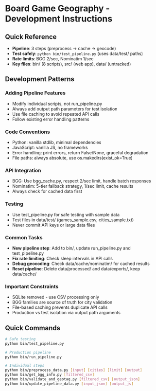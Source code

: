 # Board Game Geography - Development Instructions

## Quick Reference
- **Pipeline**: 3 steps (preprocess → cache → geocode)
- **Test safely**: `python bin/test_pipeline.py` (uses data/test/ paths)
- **Rate limits**: BGG 2/sec, Nominatim 1/sec
- **Key files**: bin/ (8 scripts), src/ (web app), data/ (untracked)

## Development Patterns

### Adding Pipeline Features
- Modify individual scripts, not run_pipeline.py
- Always add output path parameters for test isolation
- Use file caching to avoid repeated API calls
- Follow existing error handling patterns

### Code Conventions
- Python: vanilla stdlib, minimal dependencies
- JavaScript: vanilla JS, no frameworks  
- Error handling: print errors, return False/None, graceful degradation
- File paths: always absolute, use os.makedirs(exist_ok=True)

### API Integration
- BGG: Use bgg_cache.py, respect 2/sec limit, handle batch responses
- Nominatim: 5-tier fallback strategy, 1/sec limit, cache results
- Always check for cached data first

### Testing
- Use test_pipeline.py for safe testing with sample data
- Test files in data/test/ (games_sample.csv, cities_sample.txt)
- Never commit API keys or large data files

### Common Tasks
- **New pipeline step**: Add to bin/, update run_pipeline.py and test_pipeline.py
- **Fix rate limiting**: Check sleep intervals in API calls
- **Debug geocoding**: Check data/cache/nominatim/ for cached results
- **Reset pipeline**: Delete data/processed/ and data/exports/, keep data/cache/

### Important Constraints
- SQLite removed - use CSV processing only
- BGG families are source of truth for city validation
- File-based caching prevents duplicate API calls
- Production vs test isolation via output path arguments

## Quick Commands
```bash
# Safe testing
python bin/test_pipeline.py

# Production pipeline
python bin/run_pipeline.py

# Individual steps
python bin/preprocess_data.py [input] [cities] [limit] [output]
python bin/get_bgg_info.py [filtered_csv]
python bin/validate_and_geotag.py [filtered_csv] [output_json]
python bin/update_pipeline_data.py [input_json] [output_js]